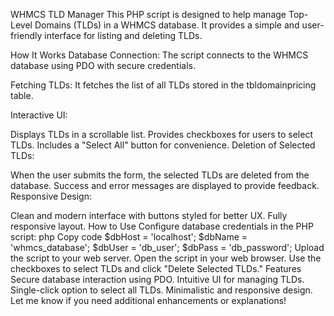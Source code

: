 WHMCS TLD Manager
This PHP script is designed to help manage Top-Level Domains (TLDs) in a WHMCS database. It provides a simple and user-friendly interface for listing and deleting TLDs.

How It Works
Database Connection:
The script connects to the WHMCS database using PDO with secure credentials.

Fetching TLDs:
It fetches the list of all TLDs stored in the tbldomainpricing table.

Interactive UI:

Displays TLDs in a scrollable list.
Provides checkboxes for users to select TLDs.
Includes a "Select All" button for convenience.
Deletion of Selected TLDs:

When the user submits the form, the selected TLDs are deleted from the database.
Success and error messages are displayed to provide feedback.
Responsive Design:

Clean and modern interface with buttons styled for better UX.
Fully responsive layout.
How to Use
Configure database credentials in the PHP script:
php
Copy code
$dbHost = 'localhost';
$dbName = 'whmcs_database';
$dbUser = 'db_user';
$dbPass = 'db_password';
Upload the script to your web server.
Open the script in your web browser.
Use the checkboxes to select TLDs and click "Delete Selected TLDs."
Features
Secure database interaction using PDO.
Intuitive UI for managing TLDs.
Single-click option to select all TLDs.
Minimalistic and responsive design.
Let me know if you need additional enhancements or explanations!
